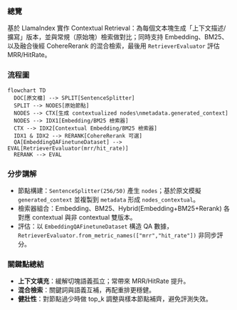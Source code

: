 ### 總覽
基於 LlamaIndex 實作 Contextual Retrieval：為每個文本塊生成「上下文描述/擴寫」版本，並與常規（原始塊）檢索做對比；同時支持 Embedding、BM25、以及融合後經 CohereRerank 的混合檢索，最後用 `RetrieverEvaluator` 評估 MRR/HitRate。

### 流程圖
```mermaid
flowchart TD
  DOC[原文檔] --> SPLIT[SentenceSplitter]
  SPLIT --> NODES[原始節點]
  NODES --> CTX[生成 contextualized nodes\nmetadata.generated_context]
  NODES --> IDX1[Embedding/BM25 檢索器]
  CTX --> IDX2[Contextual Embedding/BM25 檢索器]
  IDX1 & IDX2 --> RERANK[CohereRerank 可選]
  QA[EmbeddingQAFinetuneDataset] --> EVAL[RetrieverEvaluator(mrr/hit_rate)]
  RERANK --> EVAL
```

### 分步講解
- 節點構建：`SentenceSplitter(256/50)` 產生 `nodes`；基於原文模擬 `generated_context` 並複製到 `metadata` 形成 `nodes_contextual`。
- 檢索器組合：Embedding、BM25、Hybrid(Embedding+BM25+Rerank) 各對應 contextual 與非 contextual 雙版本。
- 評估：以 `EmbeddingQAFinetuneDataset` 構造 QA 數據，`RetrieverEvaluator.from_metric_names(["mrr","hit_rate"])` 非同步評分。

### 關鍵點總結
- **上下文填充**：緩解切塊語義孤立；常帶來 MRR/HitRate 提升。
- **混合檢索**：關鍵詞與語義互補，再配重排更穩健。
- **健壯性**：對節點過少時做 top_k 調整與樣本節點補齊，避免評測失效。


